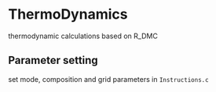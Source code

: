 # ThermoDynamics
thermodynamic calculations based on R_DMC

## Parameter setting
set mode, composition and grid parameters in `Instructions.c`
